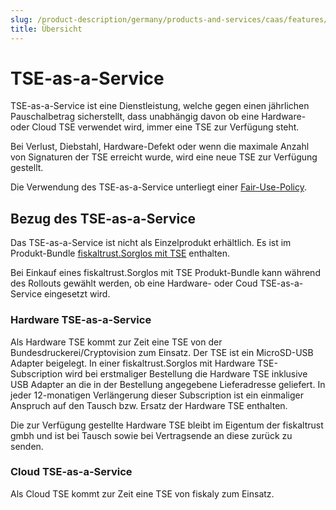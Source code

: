 ```yaml
---
slug: /product-description/germany/products-and-services/caas/features/basics/tse
title: Übersicht
---
```


# TSE-as-a-Service

TSE-as-a-Service ist eine Dienstleistung, welche gegen einen jährlichen Pauschalbetrag sicherstellt, dass unabhängig davon ob eine Hardware- oder Cloud TSE verwendet wird, immer eine TSE zur Verfügung steht.

Bei Verlust, Diebstahl, Hardware-Defekt oder wenn die maximale Anzahl von Signaturen der TSE erreicht wurde, wird eine neue TSE zur Verfügung gestellt.

Die Verwendung des TSE-as-a-Service unterliegt einer [Fair-Use-Policy](../../../for-posoperators/market-de-fair-use-policy.md).

## Bezug des TSE-as-a-Service

Das TSE-as-a-Service ist nicht als Einzelprodukt erhältlich. Es ist im Produkt-Bundle [fiskaltrust.Sorglos mit TSE](../../../for-posdealers/01-produkte/Sorglos-ohne-TSE.md) enthalten.

Bei Einkauf eines fiskaltrust.Sorglos mit TSE Produkt-Bundle kann während des Rollouts gewählt werden, ob eine Hardware- oder Coud TSE-as-a-Service eingesetzt wird.

### Hardware TSE-as-a-Service

Als Hardware TSE kommt zur Zeit eine TSE von der Bundesdruckerei/Cryptovision zum Einsatz. Der TSE ist ein MicroSD-USB Adapter beigelegt. In einer fiskaltrust.Sorglos mit Hardware TSE-Subscription wird bei erstmaliger Bestellung die Hardware TSE inklusive USB Adapter an die in der Bestellung angegebene Lieferadresse geliefert. In jeder 12-monatigen Verlängerung dieser Subscription ist ein einmaliger Anspruch auf den Tausch bzw. Ersatz der Hardware TSE enthalten. 

Die zur Verfügung gestellte Hardware TSE bleibt im Eigentum der fiskaltrust gmbh und ist bei Tausch sowie bei Vertragsende an diese zurück zu senden.

### Cloud TSE-as-a-Service

Als Cloud TSE kommt zur Zeit eine TSE von fiskaly zum Einsatz.